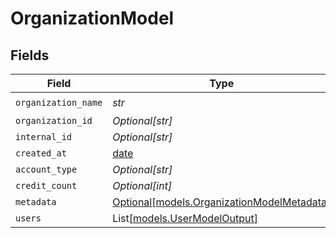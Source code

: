 # OrganizationModel


## Fields

| Field                                                                                | Type                                                                                 | Required                                                                             | Description                                                                          |
| ------------------------------------------------------------------------------------ | ------------------------------------------------------------------------------------ | ------------------------------------------------------------------------------------ | ------------------------------------------------------------------------------------ |
| `organization_name`                                                                  | *str*                                                                                | :heavy_check_mark:                                                                   | N/A                                                                                  |
| `organization_id`                                                                    | *Optional[str]*                                                                      | :heavy_minus_sign:                                                                   | N/A                                                                                  |
| `internal_id`                                                                        | *Optional[str]*                                                                      | :heavy_minus_sign:                                                                   | N/A                                                                                  |
| `created_at`                                                                         | [date](https://docs.python.org/3/library/datetime.html#date-objects)                 | :heavy_minus_sign:                                                                   | N/A                                                                                  |
| `account_type`                                                                       | *Optional[str]*                                                                      | :heavy_minus_sign:                                                                   | N/A                                                                                  |
| `credit_count`                                                                       | *Optional[int]*                                                                      | :heavy_minus_sign:                                                                   | N/A                                                                                  |
| `metadata`                                                                           | [Optional[models.OrganizationModelMetadata]](../models/organizationmodelmetadata.md) | :heavy_minus_sign:                                                                   | N/A                                                                                  |
| `users`                                                                              | List[[models.UserModelOutput](../models/usermodeloutput.md)]                         | :heavy_minus_sign:                                                                   | N/A                                                                                  |